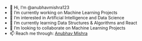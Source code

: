 - 👋 Hi, I’m @anubhavmishra123
- :telescope: I’m currently working on Machine Learning Projects
- 👀 I’m interested in Artificial Intelligence and Data Science
- :seedling: I’m currently learning Data Structures & Algorithms and React
- 💞️ I’m looking to collaborate on Machine Learning Projects
- 📫 Reach me through: [Anubhav Mishra](https://www.linkedin.com/in/anubhav-mishra-8a3100174/)

<!---
anubhavmishra123/anubhavmishra123 is a ✨ special ✨ repository because its `README.md` (this file) appears on your GitHub profile.
You can click the Preview link to take a look at your changes.
--->

